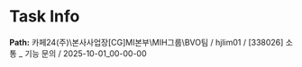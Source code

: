 # Task Info

**Path:** 카페24(주)\본사사업장\[CG]MI본부\MIH그룹\BVO팀 / hjlim01 / [338026] 소통 _ 기능 문의 / 2025-10-01_00-00-00

